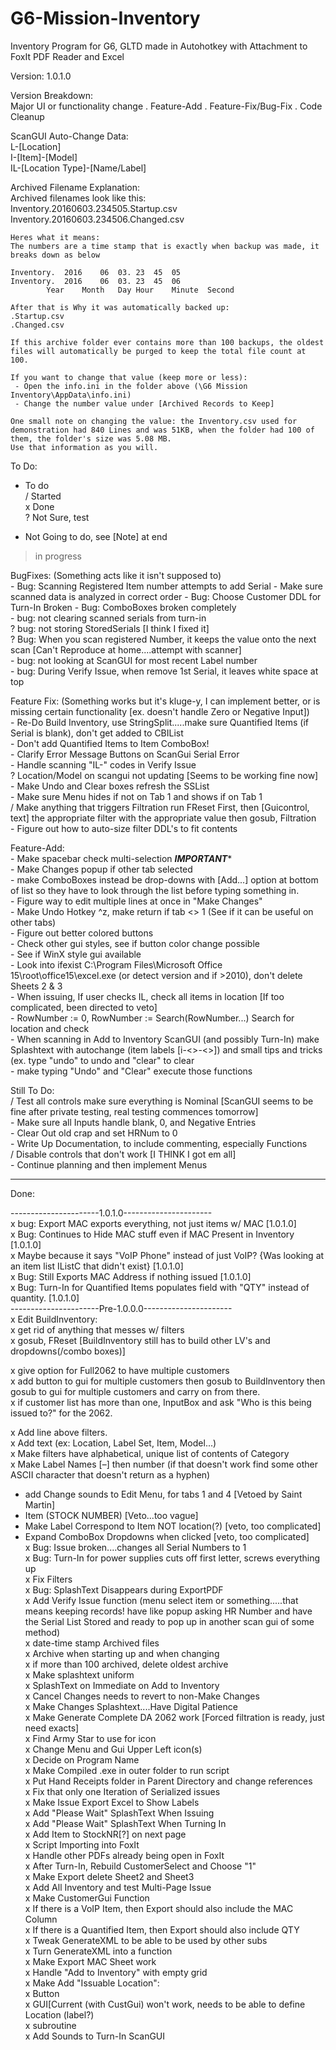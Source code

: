 # G6-Mission-Inventory
Inventory Program for G6, GLTD made in Autohotkey with Attachment to FoxIt PDF Reader and Excel  
    
Version: 1.0.1.0  
    
Version Breakdown:  
    Major UI or functionality change . Feature-Add . Feature-Fix/Bug-Fix . Code Cleanup  

ScanGUI Auto-Change Data:    
	L-[Location]    
	I-[Item]-[Model]    
	IL-[Location Type]-[Name/Label]    
    
    
Archived Filename Explanation:    
	Archived filenames look like this:    
	Inventory.20160603.234505.Startup.csv    
	Inventory.20160603.234506.Changed.csv    
	  
	Heres what it means:    
	The numbers are a time stamp that is exactly when backup was made, it breaks down as below    
	  
	Inventory.	2016	06	03.	23	45	05	  
	Inventory.	2016	06	03.	23	45	06	  
			Year	Month	Day	Hour	Minute	Second  
	  
	After that is Why it was automatically backed up:  
	.Startup.csv  
	.Changed.csv  
	  
	If this archive folder ever contains more than 100 backups, the oldest files will automatically be purged to keep the total file count at 100.  
	  
	If you want to change that value (keep more or less):  
	 - Open the info.ini in the folder above (\G6 Mission Inventory\AppData\info.ini)  
	 - Change the number value under [Archived Records to Keep]  
	  
	One small note on changing the value: the Inventory.csv used for demonstration had 840 Lines and was 51KB, when the folder had 100 of them, the folder's size was 5.08 MB.   
	Use that information as you will.  
    
    
    
    
To Do:  
    
 - To do  
 / Started  
 x Done  
 ? Not Sure, test  
 * Not Going to do, see [Note] at end  
 > in progress  
    
    
BugFixes: (Something acts like it isn't supposed to)  
	 - Bug: Scanning Registered Item number attempts to add Serial
		 - Make sure scanned data is analyzed in correct order
	 - Bug: Choose Customer DDL for Turn-In Broken
	 - Bug: ComboBoxes broken completely    
	 - bug: not clearing scanned serials from turn-in    
	 ? bug: not storing StoredSerials [I think I fixed it]    
	 ? Bug: When you scan registered Number, it keeps the value onto the next scan [Can't Reproduce at home....attempt with scanner]  
	 - bug: not looking at ScanGUI for most recent Label number  
	 - bug: During Verify Issue, when remove 1st Serial, it leaves white space at top  
    
Feature Fix: (Something works but it's kluge-y, I can implement better, or is missing certain functionality [ex. doesn't handle Zero or Negative Input])  
	 - Re-Do Build Inventory, use StringSplit.....make sure Quantified Items (if Serial is blank), don't get added to CBIList  
	 - Don't add Quantified Items to Item ComboBox!  
	 - Clarify Error Message Buttons on ScanGui Serial Error  
	 - Handle scanning "IL-" codes in Verify Issue  
	 ? Location/Model on scangui not updating [Seems to be working fine now]  
	 - Make Undo and Clear boxes refresh the SSList  
	 - Make sure Menu hides if not on Tab 1 and shows if on Tab 1  
	 / Make anything that triggers Filtration run FReset First, then [Guicontrol, text] the appropriate filter with the appropriate value then gosub, Filtration  
	 - Figure out how to auto-size filter DDL's to fit contents  
    
Feature-Add:  
     - Make spacebar check multi-selection *****IMPORTANT******  
	 - Make Changes popup if other tab selected  
	 - make ComboBoxes instead be drop-downs with [Add...] option at bottom of list so they have to look through the list before typing something in.  
	 - Figure way to edit multiple lines at once in "Make Changes"  
	 - Make Undo Hotkey ^z, make return if tab <> 1 (See if it can be useful on other tabs)  
	 - Figure out better colored buttons  
	     - Check other gui styles, see if button color change possible  
	         - See if WinX style gui available  
	 - Look into ifexist C:\Program Files\Microsoft Office 15\root\office15\excel.exe (or detect version and if >2010), don't delete Sheets 2 & 3  
	 - When issuing, If user checks IL, check all items in location	[If too complicated, been directed to veto]  
	    - RowNumber := 0, RowNumber := Search(RowNumber...) Search for location and check  
	 - When scanning in Add to Inventory ScanGUI (and possibly Turn-In) make Splashtext with autochange (item labels [i-<>-<>]) and small tips and tricks (ex. type "undo" to undo and "clear" to clear  
	     - make typing "Undo" and "Clear" execute those functions  
    
Still To Do:  
	 / Test all controls make sure everything is Nominal [ScanGUI seems to be fine after private testing, real testing commences tomorrow]  
	 - Make sure all Inputs handle blank, 0, and Negative Entries  
	 - Clear Out old crap and set HRNum to 0  
	 - Write Up Documentation, to include commenting, especially Functions  
	 / Disable controls that don't work [I THINK I got em all]  
	 - Continue planning and then implement Menus  
   
    
   
______________________________________________________________________________  
    
Done: 

----------------------1.0.1.0----------------------  
 x bug: Export MAC exports everything, not just items w/ MAC [1.0.1.0]    
 x Bug: Continues to Hide MAC stuff even if MAC Present in Inventory [1.0.1.0]  
	 x Maybe because it says "VoIP Phone" instead of just VoIP? {Was looking at an item list IListC that didn't exist} [1.0.1.0]  
 x Bug: Still Exports MAC Address if nothing issued [1.0.1.0]      
 x Bug: Turn-In for Quantified Items populates field with "QTY" instead of quantity. [1.0.1.0]      
----------------------Pre-1.0.0.0----------------------  
 x Edit BuildInventory:  
   x get rid of anything that messes w/ filters  
   x gosub, FReset    [BuildInventory still has to build other LV's and dropdowns(/combo boxes)]  
     
 x give option for Full2062 to have multiple customers  
 x add button to gui for multiple customers then gosub to BuildInventory then gosub to gui for multiple customers and carry on from there.  
   x if customer list has more than one, InputBox and ask "Who is this being issued to?" for the 2062.  
    
 x Add line above filters.  
 x Add text (ex: Location, Label Set, Item, Model...)  
 x Make filters have alphabetical, unique list of contents of Category  
 x Make Label Names [–] then number (if that doesn't work find some other ASCII character that doesn't return as a hyphen)  
    
 * add Change sounds to  Edit Menu, for tabs 1 and 4 [Vetoed by Saint Martin]  
 * Item (STOCK NUMBER) [Veto...too vague]  
 * Make Label Correspond to Item NOT location(?)	[veto, too complicated]  
 * Expand ComboBox Dropdowns when clicked	[veto, too complicated]  
 x Bug: Issue broken....changes all Serial Numbers to 1  
 x Bug: Turn-In for power supplies cuts off first letter, screws everything up  
 x Fix Filters  
 x Bug: SplashText Disappears during ExportPDF  
 x Add Verify Issue function (menu select item or something.....that means keeping records! have like popup asking HR Number and have the Serial List Stored and ready to pop up in another scan gui of some method)  
 x date-time stamp Archived files   
 x Archive when starting up and when changing  
 x if more than 100 archived, delete oldest archive  
 x Make splashtext uniform  
 x SplashText on Immediate on Add to Inventory  
 x Cancel Changes needs to revert to non-Make Changes  
 x Make Changes Splashtext....Have Digital Patience  
 x Make Generate Complete DA 2062 work [Forced filtration is ready, just need exacts]  
 x Find Army Star to use for icon  
 x Change Menu and Gui Upper Left icon(s)  
 x Decide on Program Name  
 x Make Compiled .exe in outer folder to run script  
 x Put Hand Receipts folder in Parent Directory and change references  
 x Fix that only one Iteration of Serialized issues  
 x Make Issue Export Excel to Show Labels  
 x Add "Please Wait" SplashText When Issuing  
 x Add "Please Wait" SplashText When Turning In  
 x Add Item to StockNR[?] on next page  
 x Script Importing into FoxIt  
 x Handle other PDFs already being open in FoxIt  
 x After Turn-In, Rebuild CustomerSelect and Choose "1"  
 x Make Export delete Sheet2 and Sheet3  
 x Add All Inventory and test Multi-Page Issue  
 x Make CustomerGui Function  
 x If there is a VoIP Item, then Export should also include the MAC Column  
 x If there is a Quantified Item, then Export should also include QTY  
 x Tweak GenerateXML to be able to be used by other subs  
 x Turn GenerateXML into a function  
 x Make Export MAC Sheet work  
 x Handle "Add to Inventory" with empty grid  
 x Make Add "Issuable Location":  
	 x Button  
	 x GUI[Current (with CustGui) won't work, needs to be able to define Location (label?)  
	 x subroutine  
 x Add Sounds to Turn-In ScanGUI  

